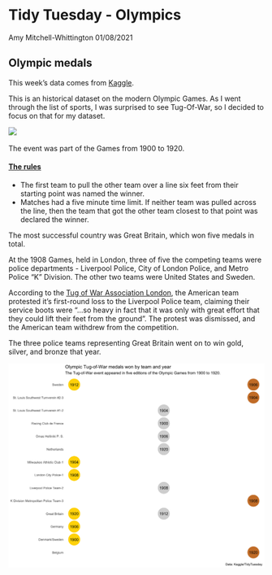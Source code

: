 Tidy Tuesday - Olympics
================
Amy Mitchell-Whittington
01/08/2021

## Olympic medals

This week’s data comes from
[Kaggle](https://www.kaggle.com/heesoo37/120-years-of-olympic-history-athletes-and-results?select=noc_regions.csv).

This is an historical dataset on the modern Olympic Games. As I went
through the list of sports, I was surprised to see Tug-Of-War, so I
decided to focus on that for my dataset.

![](https://media.giphy.com/media/2xPJgvjnr456xOQTmW/giphy.gif)

The event was part of the Games from 1900 to 1920.

#### [The rules](https://olympic.ca/2014/07/22/olympic-tug-of-war-and-its-controversial-demise/)

-   The first team to pull the other team over a line six feet from
    their starting point was named the winner.
-   Matches had a five minute time limit. If neither team was pulled
    across the line, then the team that got the other team closest to
    that point was declared the winner.

The most successful country was Great Britain, which won five medals in
total.

At the 1908 Games, held in London, three of five the competing teams
were police departments - Liverpool Police, City of London Police, and
Metro Police “K” Division. The other two teams were United States and
Sweden.

According to the [Tug of War Association
London](http://tugofwar.co.uk/olympics-history), the American team
protested it’s first-round loss to the Liverpool Police team, claiming
their service boots were “…so heavy in fact that it was only with great
effort that they could lift their feet from the ground”. The protest was
dismissed, and the American team withdrew from the competition.

The three police teams representing Great Britain went on to win gold,
silver, and bronze that year.

![](27-07-2021-olympics_files/figure-gfm/tug%20plot-1.png)<!-- -->
